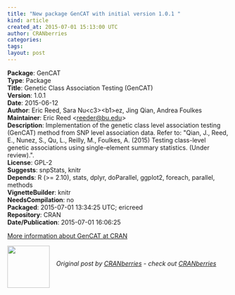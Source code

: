 ```yaml
---
title: "New package GenCAT with initial version 1.0.1 "
kind: article
created_at: 2015-07-01 15:13:00 UTC
author: CRANberries
categories: 
tags: 
layout: post
---
```

<strong>Package</strong>: GenCAT<br>
<strong>Type</strong>: Package<br>
<strong>Title</strong>: Genetic Class Association Testing (GenCAT)<br>
<strong>Version</strong>: 1.0.1<br>
<strong>Date</strong>: 2015-06-12<br>
<strong>Author</strong>: Eric Reed, Sara Nu&lt;c3&gt;&lt;b1&gt;ez, Jing Qian, Andrea Foulkes<br>
<strong>Maintainer</strong>: Eric Reed &lt;reeder@bu.edu&gt;<br>
<strong>Description</strong>: Implementation of the genetic class level association testing (GenCAT) method from SNP level association data. Refer to: "Qian, J., Reed, E., Nunez, S., Qu, L., Reilly, M., Foulkes, A. (2015) Testing class-level genetic associations using single-element summary statistics. (Under review).".<br>
<strong>License</strong>: GPL-2<br>
<strong>Suggests</strong>: snpStats, knitr<br>
<strong>Depends</strong>: R (&gt;= 2.10), stats, dplyr, doParallel, ggplot2, foreach,
parallel, methods<br>
<strong>VignetteBuilder</strong>: knitr<br>
<strong>NeedsCompilation</strong>: no<br>
<strong>Packaged</strong>: 2015-07-01 13:34:25 UTC; ericreed<br>
<strong>Repository</strong>: CRAN<br>
<strong>Date/Publication</strong>: 2015-07-01 16:06:25<br>

<p>
<a href="http://cran.r-project.org/web/packages/GenCAT/index.html">More information about GenCAT at CRAN</a><div class="author">
  <img src="" style="width: 96px; height: 96;">
  <span style="position: absolute; padding: 32px 15px;">
    <i>Original post by <a href="http://twitter.com/">CRANberries</a> - check out <a href="http://dirk.eddelbuettel.com/cranberries">CRANberries   </a></i>
  </span>
</div>
